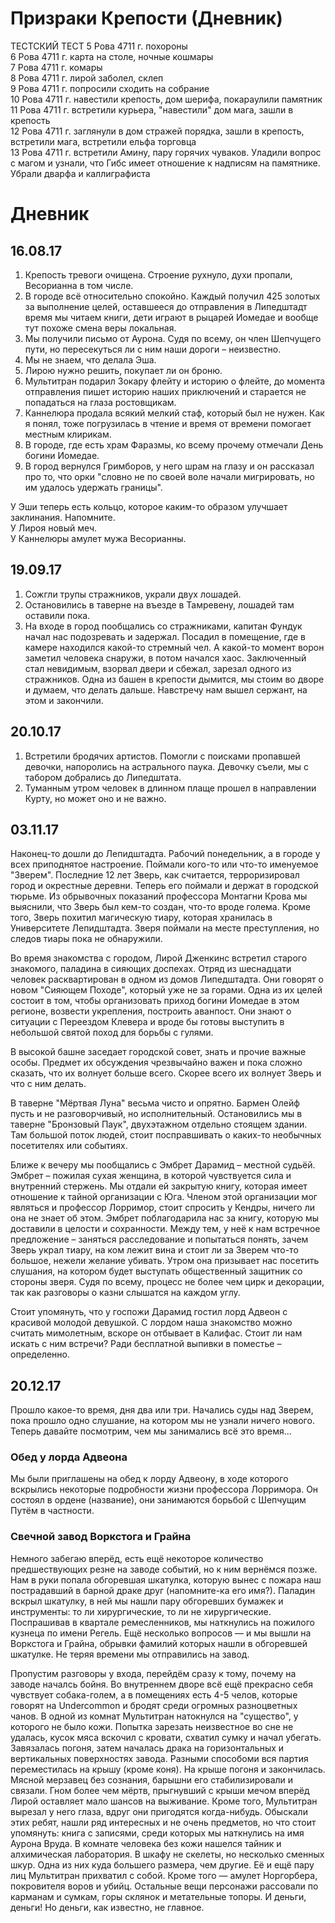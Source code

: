 # Призраки Крепости (Дневник)

ТЕСТСКИЙ ТЕСТ
5 Рова 4711 г.	похороны  
6 Рова 4711 г.	карта на столе, ночные кошмары  
7 Рова 4711 г.	комары  
8 Рова 4711 г.	лирой заболел, склеп  
9 Рова 4711 г.	попросили сходить на собрание  
10 Рова 4711 г.	навестили крепость, дом шерифа, покараулили памятник  
11 Рова 4711 г.	встретили курьера, "навестили" дом мага, зашли в крепость  
12 Рова 4711 г.	заглянули в дом стражей порядка, зашли в крепость, встретили мага, встретили ельфа торговца  
13 Рова 4711 г.	встретили Амину, пару горячих чуваков. Уладили вопрос с магом и узнали, что Гибс имеет отношение к надписям на памятнике. Убрали дварфа и каллиграфиста  


# Дневник

## 16.08.17

1. Крепость тревоги очищена. Строение рухнуло, духи пропали, Весорианна в том числе.
2. В городе всё относительно спокойно. Каждый получил 425 золотых за выполнение целей, оставшееся до отправления в Липедштадт время мы читаем книги, дети играют в рыцарей Иомедае и вообще тут похоже смена веры локальная.
3. Мы получили письмо от Аурона. Судя по всему, он член Шепчущего пути, но пересекуться ли с ним наши дороги – неизвестно.
4. Мы не знаем, что делала Эша.
5. Лирою нужно решить, покупает ли он броню.
6. Мультитран подарил Зокару флейту и историю о флейте, до момента отправления пишет историю наших приключений и старается не попадаться на глаза ростовщикам.
7. Каннелюра продала всякий мелкий стаф, который был не нужен. Как я понял, тоже погрузилась в чтение и время от времени помогает местным клирикам.
8. В городе, где есть храм Фаразмы, ко всему прочему отмечали День богини Иомедае.
9. В город вернулся Гримборов, у него шрам на глазу и он рассказал про то, что орки "словно не по своей воле начали мигрировать, но им удалось удержать границы".

У Эши теперь есть кольцо, которое каким-то образом улучшает заклинания. Напомните.  
У Лироя новый меч.  
У Каннелюры амулет мужа Весорианны.  


## 19.09.17

1. Сожгли трупы стражников, украли двух лошадей.
2. Остановились в таверне на въезде в Тамревену, лошадей там оставили пока.
3. На входе в город пообщались со стражниками, капитан Фундук начал нас подозревать и задержал. Посадил в помещение, где в камере находился какой-то стремный чел. А какой-то момент ворон заметил человека снаружи, в потом начался хаос. Заключенный стал невидимым, взорвал двери и сбежал, зарезал одного из стражников. Одна из башен в крепости дымится, мы стоим во дворе и думаем, что делать дальше. Навстречу нам вышел сержант, на этом и закончили.

## 20.10.17
1. Встретили бродячих артистов. Помогли с поисками пропавшей девочки, напоролись на астрального паука. Девочку съели, мы с табором добрались до Липедштата.
2. Туманным утром человек в длинном плаще прошел в направлении Курту, но может оно и не важно.


## 03.11.17
Наконец-то дошли до Лепидштадта. Рабочий понедельник, а в городе у всех приподнятое настроение. Поймали кого-то или что-то именуемое "Зверем". Последние 12 лет Зверь, как считается, терроризировал город и окрестные деревни. Теперь его поймали и держат в городской тюрьме. Из обрывочных показаний профессора Монтагни Крова мы выяснили, что Зверь был кем-то создан, что-то вроде голема. Кроме того, Зверь похитил магическую тиару, которая хранилась в Университете Лепидштадта. Зверя поймали на месте преступления, но следов тиары пока не обнаружили.

Во время знакомства с городом, Лирой Дженкинс встретил старого знакомого, паладина в сияющих доспехах. Отряд из шеснадцати человек расквартирован в одном из домов Липедштадта. Они говорят о новом "Сияющем Походе", который уже не за горами. Одна из их целей состоит в том, чтобы организовать приход богини Иомедае в этом регионе, возвести укрепления, построить аванпост. Они знают о ситуации с Переездом Клевера и вроде бы готовы выступить в небольшой святой поход для борьбы с гулями.

В высокой башне заседает городской совет, знать и прочие важные особы. Предмет их обсуждения чрезвычайно важен и пока сложно сказать, что их волнует больше всего. Скорее всего их волнует Зверь и что с ним делать.

В таверне "Мёртвая Луна" весьма чисто и опрятно. Бармен Олейф пусть и не разговорчивый, но исполнительный.
Остановились мы в таверне "Бронзовый Паук", двухэтажном отдельно стоящем здании. Там большой поток людей, стоит посправшивать о каких-то необычных посетителях или событиях.

Ближе к вечеру мы пообщались с Эмбрет Дарамид – местной судьёй. Эмбрет – пожилая сухая женщина, в которой чувствуется сила и внутренний стержень. Мы отдали ей закрытую книгу, которая имеет отношение к тайной организации с Юга. Членом этой организации мог являться и профессор Лорримор, стоит спросить у Кендры, ничего ли она не знает об этом. Эмбрет поблагодарила нас за книгу, которую мы доставили в целости и сохранности. Между тем, у неё к нам встречное предложение – заняться расследование и попытаться понять, зачем Зверь украл тиару, на ком лежит вина и стоит ли за Зверем что-то большое, нежели желание убивать. Утром она призывает нас посетить слушания, на котором будет выступать общественный защитник со стороны зверя. Судя по всему, процесс не более чем цирк и декорации, так как разговоры о казни слышатся на каждом углу.

Стоит упомянуть, что у госпожи Дарамид гостил лорд Адвеон с красивой молодой девушкой. С лордом наша знакомство можно считать мимолетным, вскоре он отбывает в Калифас. Стоит ли нам искать с ним встречи? Ради бесплатной выпивки в поместье – определенно.

## 20.12.17
Прошло какое-то время, дня два или три. Начались суды над Зверем, пока прошло одно слушание, на котором мы не узнали ничего нового. Теперь давайте посмотрим, чем мы занимались всё это время...

### Обед у лорда Адвеона
Мы были приглашены на обед к лорду Адвеону, в ходе которого вскрылись некоторые подробности жизни профессора Лорримора. Он состоял в ордене (название), они занимаются борьбой с Шепчущим Путём в частности.

### Свечной завод Воркстога и Грайна
Немного забегаю вперёд, есть ещё некоторое количество предшествующих резне на заводе событий, но к ним вернёмся позже. Нам в руки попала обгоревшая шкатулка, которую вынес с пожара наш пострадавший в барной драке друг (напомните-ка его имя?). Паладин вскрыл шкатулку, в ней мы нашли пару обгоревших бумажек и инструменты: то ли хирургические, то ли не хирургические. Поспрашивав в квартале ремесленников, мы наткнулись на пожилого кузнеца по имени Регель. Ещё несколько вопросов — и мы вышли на Воркстога и Грайна, обрывки фамилий которых нашли в обгоревшей шкатулке. Не теряя времени мы отправились на завод.

Пропустим разговоры у входа, перейдём сразу к тому, почему на заводе началсь бойня. Во внутреннем дворе всё ещё прекрасно себя чувствует собака-голем, а в помещениях есть 4-5 челов, которые говорят на Undercommon и бродят среди огромных разноцветных чанов. В одной из комнат Мультитран натокнулся на "существо", у которого не было кожи. Попытка зарезать неизвестное во сне не удалась, кусок мяса вскочил с кровати, схватил сумку и начал убегать. Завязалась погоня, затем началась драка на горизонтальных и вертикальных поверхностях завода. Разными способоми вся партия переместилась на крышу (кроме коня). На крыше погоня и закончилась. Мясной мерзавец без сознания, барышни его стабилизировали и связали. Гном более чем мёртв, прыгнувший с крыши мечом вперёд Лирой оставляет мало шансов на выживание. Кроме того, Мультитран вырезал у него глаза, вдруг они пригодятся когда-нибудь. Обыскали этих ребят, нашли ряд интересных и не очень предметов, но что стоит упомянуть: книга с записями, среди которых мы наткнулись на имя Аурона Вруда. В комнате человека без кожи нашелся тайник и алхимическая лаборатория. В шкафу не скелеты, но несколько сменных шкур. Одна из них куда большего размера, чем другие. Её и ещё пару лиц Мультитран прихватил с собой. Кроме того — амулет Норгорбера, покровителя воров и убийц. Остальные вещи персонажи рассовали по карманам и сумкам, горы склянок и метательные топоры. И деньги, деньги! Но деньги, как известно, не главное. 

